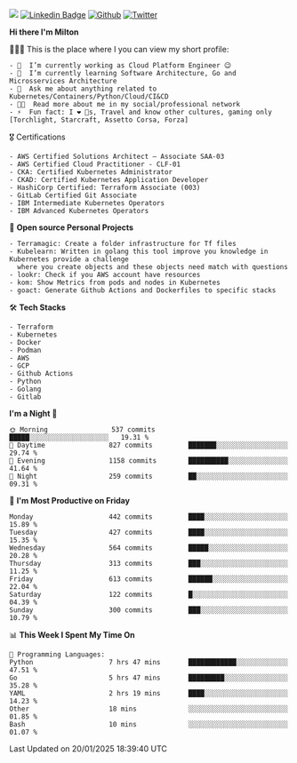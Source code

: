 ![](https://komarev.com/ghpvc/?username=miltlima&color=blueviolet) [![Linkedin Badge](https://img.shields.io/badge/-LinkedIn-blue?style=flat-square&logo=Linkedin&logoColor=white&link=https://www.linkedin.com/in/miltonlimaj/)](https://www.linkedin.com/in/miltonlimaj/) [![Github](https://img.shields.io/github/followers/miltlima?style=social)](https://github.com/miltlima?tab=followers) [![Twitter](https://img.shields.io/twitter/follow/milt_lima?style=social)](https://twitter.com/milt_lima)
 


     
**Hi there I'm Milton**

👨🏽‍💻 This is the place where I you can view my short profile:
```text
- 🔭  I’m currently working as Cloud Platform Engineer 😉
- 🌱  I’m currently learning Software Architecture, Go and Microsservices Architecture
- 💬  Ask me about anything related to Kubernetes/Containers/Python/Cloud/CI&CD
- 👨‍💻  Read more about me in my social/professional network
- ⚡  Fun fact: I ❤️ 🐶s, Travel and know other cultures, gaming only [Torchlight, Starcraft, Assetto Corsa, Forza]
```
🎖 Certifications
```text
- AWS Certified Solutions Architect – Associate SAA-03
- AWS Certified Cloud Practitioner - CLF-01
- CKA: Certified Kubernetes Administrator
- CKAD: Certified Kubernetes Application Developer
- HashiCorp Certified: Terraform Associate (003)
- GitLab Certified Git Associate
- IBM Intermediate Kubernetes Operators
- IBM Advanced Kubernetes Operators
```
📐 **Open source Personal Projects**

```text
- Terramagic: Create a folder infrastructure for Tf files
- Kubelearn: Written in golang this tool improve you knowledge in Kubernetes provide a challenge
  where you create objects and these objects need match with questions
- lookr: Check if you AWS account have resources
- kom: Show Metrics from pods and nodes in Kubernetes
- goact: Generate Github Actions and Dockerfiles to specific stacks
```
🛠 **Tech Stacks**

```text
- Terraform
- Kubernetes
- Docker
- Podman
- AWS
- GCP
- Github Actions
- Python
- Golang
- Gitlab
```         

<!--START_SECTION:waka-->
**I'm a Night 🦉** 

```text
🌞 Morning                537 commits         █████░░░░░░░░░░░░░░░░░░░░   19.31 % 
🌆 Daytime                827 commits         ███████░░░░░░░░░░░░░░░░░░   29.74 % 
🌃 Evening                1158 commits        ██████████░░░░░░░░░░░░░░░   41.64 % 
🌙 Night                  259 commits         ██░░░░░░░░░░░░░░░░░░░░░░░   09.31 % 
```
📅 **I'm Most Productive on Friday** 

```text
Monday                   442 commits         ████░░░░░░░░░░░░░░░░░░░░░   15.89 % 
Tuesday                  427 commits         ████░░░░░░░░░░░░░░░░░░░░░   15.35 % 
Wednesday                564 commits         █████░░░░░░░░░░░░░░░░░░░░   20.28 % 
Thursday                 313 commits         ███░░░░░░░░░░░░░░░░░░░░░░   11.25 % 
Friday                   613 commits         ██████░░░░░░░░░░░░░░░░░░░   22.04 % 
Saturday                 122 commits         █░░░░░░░░░░░░░░░░░░░░░░░░   04.39 % 
Sunday                   300 commits         ███░░░░░░░░░░░░░░░░░░░░░░   10.79 % 
```


📊 **This Week I Spent My Time On** 

```text
💬 Programming Languages: 
Python                   7 hrs 47 mins       ████████████░░░░░░░░░░░░░   47.51 % 
Go                       5 hrs 47 mins       █████████░░░░░░░░░░░░░░░░   35.28 % 
YAML                     2 hrs 19 mins       ████░░░░░░░░░░░░░░░░░░░░░   14.23 % 
Other                    18 mins             ░░░░░░░░░░░░░░░░░░░░░░░░░   01.85 % 
Bash                     10 mins             ░░░░░░░░░░░░░░░░░░░░░░░░░   01.07 % 
```


 Last Updated on 20/01/2025 18:39:40 UTC
<!--END_SECTION:waka-->

